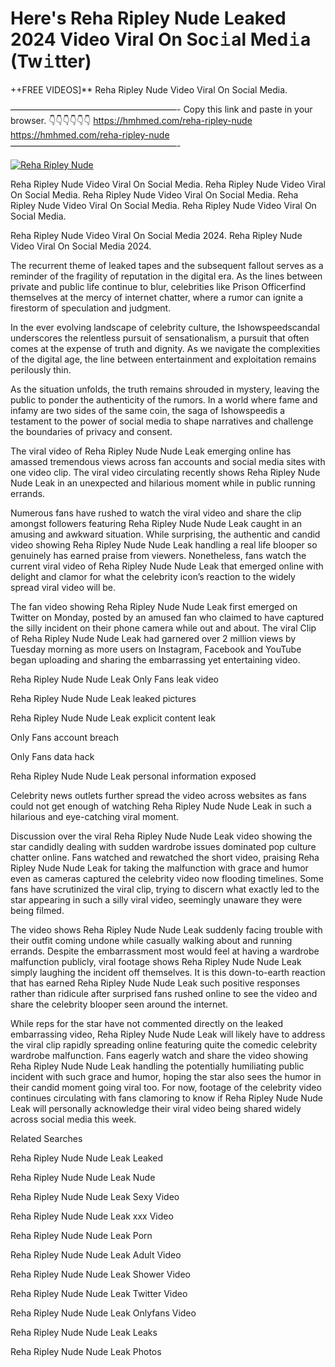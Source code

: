 # Here's Reha Ripley Nude Leaked 2024 Video Viral On Soc𝚒al Med𝚒a (Tw𝚒tter)

++FREE VIDEOS]** Reha Ripley Nude Video Viral On Social Media.

———————————————————-
Copy this link and paste in your browser.
👇👇👇👇👇👇
https://hmhmed.com/reha-ripley-nude
https://hmhmed.com/reha-ripley-nude
———————————————————-

[![Reha Ripley Nude](https://i.imgur.com/dJHk4Zq.gif)](https://hmhmed.com/reha-ripley-nude)

Reha Ripley Nude Video Viral On Social Media. Reha Ripley Nude Video Viral On Social Media. Reha Ripley Nude Video Viral On Social Media. Reha Ripley Nude Video Viral On Social Media. Reha Ripley Nude Video Viral On Social Media.

Reha Ripley Nude Video Viral On Social Media 2024. Reha Ripley Nude Video Viral On Social Media 2024.

The recurrent theme of leaked tapes and the subsequent fallout serves as a reminder of the fragility of reputation in the digital era. As the lines between private and public life continue to blur, celebrities like Prison Officerfind themselves at the mercy of internet chatter, where a rumor can ignite a firestorm of speculation and judgment.

In the ever evolving landscape of celebrity culture, the Ishowspeedscandal underscores the relentless pursuit of sensationalism, a pursuit that often comes at the expense of truth and dignity. As we navigate the complexities of the digital age, the line between entertainment and exploitation remains perilously thin.

As the situation unfolds, the truth remains shrouded in mystery, leaving the public to ponder the authenticity of the rumors. In a world where fame and infamy are two sides of the same coin, the saga of Ishowspeedis a testament to the power of social media to shape narratives and challenge the boundaries of privacy and consent.

The viral video of Reha Ripley Nude Nude Leak emerging online has amassed tremendous views across fan accounts and social media sites with one video clip. The viral video circulating recently shows Reha Ripley Nude Nude Leak in an unexpected and hilarious moment while in public running errands.

Numerous fans have rushed to watch the viral video and share the clip amongst followers featuring Reha Ripley Nude Nude Leak caught in an amusing and awkward situation. While surprising, the authentic and candid video showing Reha Ripley Nude Nude Leak handling a real life blooper so genuinely has earned praise from viewers. Nonetheless, fans watch the current viral video of Reha Ripley Nude Nude Leak that emerged online with delight and clamor for what the celebrity icon’s reaction to the widely spread viral video will be.

The fan video showing Reha Ripley Nude Nude Leak first emerged on Twitter on Monday, posted by an amused fan who claimed to have captured the silly incident on their phone camera while out and about. The viral Clip of Reha Ripley Nude Nude Leak had garnered over 2 million views by Tuesday morning as more users on Instagram, Facebook and YouTube began uploading and sharing the embarrassing yet entertaining video.

Reha Ripley Nude Nude Leak Only Fans leak video

Reha Ripley Nude Nude Leak leaked pictures

Reha Ripley Nude Nude Leak explicit content leak

Only Fans account breach

Only Fans data hack

Reha Ripley Nude Nude Leak personal information exposed

Celebrity news outlets further spread the video across websites as fans could not get enough of watching Reha Ripley Nude Nude Leak in such a hilarious and eye-catching viral moment.

Discussion over the viral Reha Ripley Nude Nude Leak video showing the star candidly dealing with sudden wardrobe issues dominated pop culture chatter online. Fans watched and rewatched the short video, praising Reha Ripley Nude Nude Leak for taking the malfunction with grace and humor even as cameras captured the celebrity video now flooding timelines. Some fans have scrutinized the viral clip, trying to discern what exactly led to the star appearing in such a silly viral video, seemingly unaware they were being filmed.

The video shows Reha Ripley Nude Nude Leak suddenly facing trouble with their outfit coming undone while casually walking about and running errands. Despite the embarrassment most would feel at having a wardrobe malfunction publicly, viral footage shows Reha Ripley Nude Nude Leak simply laughing the incident off themselves. It is this down-to-earth reaction that has earned Reha Ripley Nude Nude Leak such positive responses rather than ridicule after surprised fans rushed online to see the video and share the celebrity blooper seen around the internet.

While reps for the star have not commented directly on the leaked embarrassing video, Reha Ripley Nude Nude Leak will likely have to address the viral clip rapidly spreading online featuring quite the comedic celebrity wardrobe malfunction. Fans eagerly watch and share the video showing Reha Ripley Nude Nude Leak handling the potentially humiliating public incident with such grace and humor, hoping the star also sees the humor in their candid moment going viral too. For now, footage of the celebrity video continues circulating with fans clamoring to know if Reha Ripley Nude Nude Leak will personally acknowledge their viral video being shared widely across social media this week.

Related Searches

Reha Ripley Nude Nude Leak Leaked

Reha Ripley Nude Nude Leak Nude

Reha Ripley Nude Nude Leak Sexy Video

Reha Ripley Nude Nude Leak xxx Video

Reha Ripley Nude Nude Leak Porn

Reha Ripley Nude Nude Leak Adult Video

Reha Ripley Nude Nude Leak Shower Video

Reha Ripley Nude Nude Leak Twitter Video

Reha Ripley Nude Nude Leak Onlyfans Video

Reha Ripley Nude Nude Leak Leaks

Reha Ripley Nude Nude Leak Photos